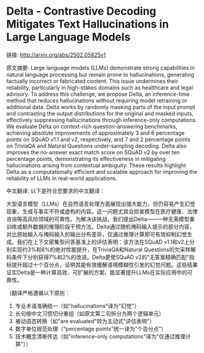 # Delta - Contrastive Decoding Mitigates Text Hallucinations in Large Language Models

链接: http://arxiv.org/abs/2502.05825v1

原文摘要:
Large language models (LLMs) demonstrate strong capabilities in natural
language processing but remain prone to hallucinations, generating factually
incorrect or fabricated content. This issue undermines their reliability,
particularly in high-stakes domains such as healthcare and legal advisory. To
address this challenge, we propose Delta, an inference-time method that reduces
hallucinations without requiring model retraining or additional data. Delta
works by randomly masking parts of the input prompt and contrasting the output
distributions for the original and masked inputs, effectively suppressing
hallucinations through inference-only computations. We evaluate Delta on
context-rich question-answering benchmarks, achieving absolute improvements of
approximately 3 and 6 percentage points on SQuAD v1.1 and v2, respectively, and
7 and 2 percentage points on TriviaQA and Natural Questions under-sampling
decoding. Delta also improves the no-answer exact match score on SQuAD v2 by
over ten percentage points, demonstrating its effectiveness in mitigating
hallucinations arising from contextual ambiguity. These results highlight Delta
as a computationally efficient and scalable approach for improving the
reliability of LLMs in real-world applications.

中文翻译:
以下是符合您要求的中文翻译：

大型语言模型（LLMs）在自然语言处理方面展现出强大能力，但仍容易产生幻觉现象，生成与事实不符或虚构的内容。这一问题尤其会损害模型在医疗健康、法律咨询等高风险领域的可靠性。为解决该挑战，我们提出Delta——一种无需模型重训练或额外数据的推理阶段干预方法。Delta通过随机掩码输入提示的部分内容，对比原始输入与掩码输入的输出分布差异，仅通过推理计算即可有效抑制幻觉生成。我们在上下文密集型问答基准上的评估表明：该方法在SQuAD v1.1和v2上分别实现约3%和6%的绝对性能提升，在TriviaQA和Natural Questions的欠采样解码条件下分别获得7%和2%的改进。Delta更使SQuAD v2的"无答案精确匹配"指标提升超过十个百分点，证明其能有效缓解语境模糊性引发的幻觉问题。这些结果证实Delta是一种计算高效、可扩展的方案，能显著提升LLMs在实际应用中的可靠性。

（翻译严格遵循以下原则：
1. 专业术语准确统一（如"hallucinations"译为"幻觉"）
2. 长句按中文习惯切分重组（如原文第二句拆分为两个逻辑单元）
3. 被动语态转换（如"are evaluated"转为主动式"评估表明"）
4. 数字单位规范处理（"percentage points"统一译为"个百分点"）
5. 技术概念清晰传达（如"inference-only computations"译为"仅通过推理计算"））
